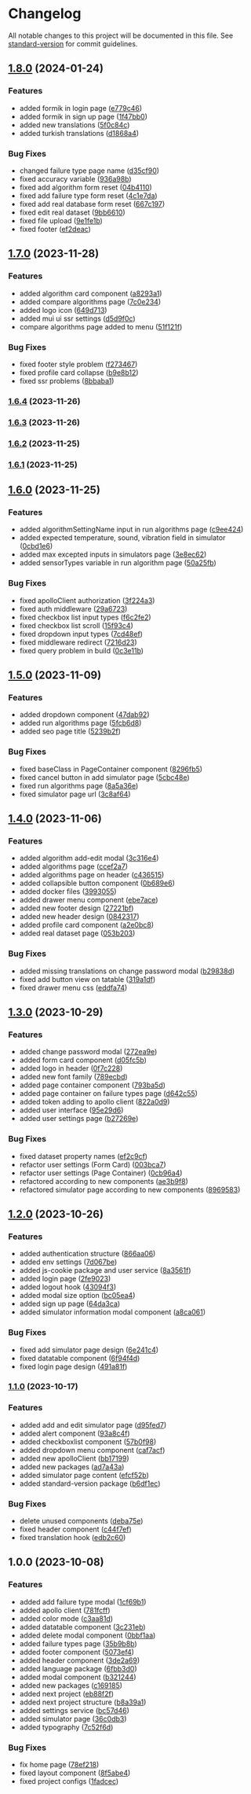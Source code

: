 # Changelog

All notable changes to this project will be documented in this file.
See [standard-version](https://github.com/conventional-changelog/standard-version) for commit guidelines.

## [1.8.0](https://github.com/AyberkCakar/iml-datasoft-nextjs-web/compare/v1.7.0...v1.8.0) (2024-01-24)

### Features

* added formik in login
  page ([e779c46](https://github.com/AyberkCakar/iml-datasoft-nextjs-web/commit/e779c46a8f2191d66539bd23fab860e77965b2b8))
* added formik in sign up
  page ([1f47bb0](https://github.com/AyberkCakar/iml-datasoft-nextjs-web/commit/1f47bb040e7a4841f6f3eed0ff1e85890915c1fb))
* added new
  translations ([5f0c84c](https://github.com/AyberkCakar/iml-datasoft-nextjs-web/commit/5f0c84cb9213b6bd14e071f430cffb6758449b45))
* added turkish
  translations ([d1868a4](https://github.com/AyberkCakar/iml-datasoft-nextjs-web/commit/d1868a41f1ccc9af83287789075b428ebc43b338))

### Bug Fixes

* changed failure type page
  name ([d35cf90](https://github.com/AyberkCakar/iml-datasoft-nextjs-web/commit/d35cf909ae34259a2ec199bdd7bb0cb308251318))
* fixed accuracy
  variable ([936a98b](https://github.com/AyberkCakar/iml-datasoft-nextjs-web/commit/936a98bbcd4760dca84e48313835fe392b0983c2))
* fixed add algorithm form
  reset ([04b4110](https://github.com/AyberkCakar/iml-datasoft-nextjs-web/commit/04b411033901a2793354b96b696e28a4d65a3a17))
* fixed add failure type form
  reset ([4c1e7da](https://github.com/AyberkCakar/iml-datasoft-nextjs-web/commit/4c1e7da7f7bdb402d1f1c25d593e1cc27ad3d228))
* fixed add real database form
  reset ([667c197](https://github.com/AyberkCakar/iml-datasoft-nextjs-web/commit/667c197ab8d11beabf562e38d6a8c01295d0f59d))
* fixed edit real
  dataset ([9bb6610](https://github.com/AyberkCakar/iml-datasoft-nextjs-web/commit/9bb66108577d1f987e0b4364c17dd67e0921ee90))
* fixed file
  upload ([9e1fe1b](https://github.com/AyberkCakar/iml-datasoft-nextjs-web/commit/9e1fe1b2a464f3670b0d07dca96c37273cacf449))
* fixed
  footer ([ef2deac](https://github.com/AyberkCakar/iml-datasoft-nextjs-web/commit/ef2deacab2e1d6b68761d70be96c8f0c615cffeb))

## [1.7.0](https://github.com/AyberkCakar/iml-datasoft-nextjs-web/compare/v1.6.4...v1.7.0) (2023-11-28)

### Features

* added algorithm card
  component ([a8293a1](https://github.com/AyberkCakar/iml-datasoft-nextjs-web/commit/a8293a1f0583f657089a81541c6b666a3b5e23de))
* added compare algorithms
  page ([7c0e234](https://github.com/AyberkCakar/iml-datasoft-nextjs-web/commit/7c0e23455ab11f7d8ecac028ffb9da32bbd828fc))
* added logo
  icon ([649d713](https://github.com/AyberkCakar/iml-datasoft-nextjs-web/commit/649d713c263abaf815646f3406e41176afc04ff4))
* added mui ui ssr
  settings ([d5d9f0c](https://github.com/AyberkCakar/iml-datasoft-nextjs-web/commit/d5d9f0ca98d5c3613c34472aa3150fff905107c1))
* compare algorithms page added to
  menu ([51f121f](https://github.com/AyberkCakar/iml-datasoft-nextjs-web/commit/51f121f27d01cb2f1e60300181ad56fee5074f4e))

### Bug Fixes

* fixed footer style
  problem ([f273467](https://github.com/AyberkCakar/iml-datasoft-nextjs-web/commit/f273467b910dd907b25ab35ac48857aea175dd88))
* fixed profile card
  collapse ([b9e8b12](https://github.com/AyberkCakar/iml-datasoft-nextjs-web/commit/b9e8b121895d0902be6ebaec53b7a66a7cd6a1d3))
* fixed ssr
  problems ([8bbaba1](https://github.com/AyberkCakar/iml-datasoft-nextjs-web/commit/8bbaba19ec0df1725395bcb9306b21c25588c49e))

### [1.6.4](https://github.com/AyberkCakar/iml-datasoft-nextjs-web/compare/v1.6.3...v1.6.4) (2023-11-26)

### [1.6.3](https://github.com/AyberkCakar/iml-datasoft-nextjs-web/compare/v1.6.2...v1.6.3) (2023-11-26)

### [1.6.2](https://github.com/AyberkCakar/iml-datasoft-nextjs-web/compare/v1.6.1...v1.6.2) (2023-11-25)

### [1.6.1](https://github.com/AyberkCakar/iml-datasoft-nextjs-web/compare/v1.6.0...v1.6.1) (2023-11-25)

## [1.6.0](https://github.com/AyberkCakar/iml-datasoft-nextjs-web/compare/v1.5.0...v1.6.0) (2023-11-25)

### Features

* added algorithmSettingName input in run algorithms
  page ([c9ee424](https://github.com/AyberkCakar/iml-datasoft-nextjs-web/commit/c9ee42434f9a861d3ffeacbc3b95cbd1a74f78a8))
* added expected temperature, sound, vibration field in
  simulator ([0cbd1e6](https://github.com/AyberkCakar/iml-datasoft-nextjs-web/commit/0cbd1e606041596e5d6d6185f3ea3950a1ddf00d))
* added max excepted inputs in simulators
  page ([3e8ec62](https://github.com/AyberkCakar/iml-datasoft-nextjs-web/commit/3e8ec627d951d37c2039e15bdc4a28d7a45e105d))
* added sensorTypes variable in run algorithm
  page ([50a25fb](https://github.com/AyberkCakar/iml-datasoft-nextjs-web/commit/50a25fb3537680b149364069901daf05dce33a41))

### Bug Fixes

* fixed apolloClient
  authorization ([3f224a3](https://github.com/AyberkCakar/iml-datasoft-nextjs-web/commit/3f224a3adbc203863ea74cab4afc012a98b44992))
* fixed auth
  middleware ([29a6723](https://github.com/AyberkCakar/iml-datasoft-nextjs-web/commit/29a6723c7aed1938b1ddf2ac971bd68a027f75ed))
* fixed checkbox list input
  types ([f6c2fe2](https://github.com/AyberkCakar/iml-datasoft-nextjs-web/commit/f6c2fe2e2ebae4ce472178a3f17d48e47ac9be19))
* fixed checkbox list
  scroll ([15f93c4](https://github.com/AyberkCakar/iml-datasoft-nextjs-web/commit/15f93c4eddf53a08b4b2dab86a16f4cf9d547831))
* fixed dropdown input
  types ([7cd48ef](https://github.com/AyberkCakar/iml-datasoft-nextjs-web/commit/7cd48ef79bda064d0e7b221b52c4a35c2371cbfb))
* fixed middleware
  redirect ([7216d23](https://github.com/AyberkCakar/iml-datasoft-nextjs-web/commit/7216d2310f32758b2d8213afc960716400e71557))
* fixed query problem in
  build ([0c3e11b](https://github.com/AyberkCakar/iml-datasoft-nextjs-web/commit/0c3e11b34d07d242c110b42e7832adba267e337c))

## [1.5.0](https://github.com/AyberkCakar/iml-datasoft-nextjs-web/compare/v1.4.0...v1.5.0) (2023-11-09)

### Features

* added dropdown
  component ([47dab92](https://github.com/AyberkCakar/iml-datasoft-nextjs-web/commit/47dab92da4ca22802d633f29d31c953d60f6cd41))
* added run algorithms
  page ([5fcb6d8](https://github.com/AyberkCakar/iml-datasoft-nextjs-web/commit/5fcb6d8ceef870ad0f674af3f9a4ca4e3412f27a))
* added seo page
  title ([5239b2f](https://github.com/AyberkCakar/iml-datasoft-nextjs-web/commit/5239b2f2cd07ef45ecbf1fefb0e1876bef1bcbcc))

### Bug Fixes

* fixed baseClass in PageContainer
  component ([8296fb5](https://github.com/AyberkCakar/iml-datasoft-nextjs-web/commit/8296fb51263e5c63152c8fc8f54927487fc2d60c))
* fixed cancel button in add simulator
  page ([5cbc48e](https://github.com/AyberkCakar/iml-datasoft-nextjs-web/commit/5cbc48ef40e448b5ff35ec95ccfdcaf85bac9222))
* fixed run algorithms
  page ([8a5a36e](https://github.com/AyberkCakar/iml-datasoft-nextjs-web/commit/8a5a36ec817715013ddefd68ac7b7261e1d2a2c5))
* fixed simulator page
  url ([3c8af64](https://github.com/AyberkCakar/iml-datasoft-nextjs-web/commit/3c8af64f6b970ba331509b0c665b3f15912c6e52))

## [1.4.0](https://github.com/AyberkCakar/iml-datasoft-nextjs-web/compare/v1.3.0...v1.4.0) (2023-11-06)

### Features

* added algorithm add-edit
  modal ([3c316e4](https://github.com/AyberkCakar/iml-datasoft-nextjs-web/commit/3c316e4dd5d091c62a294b56f502b9f0aaa5f50d))
* added algorithms
  page ([ccef2a7](https://github.com/AyberkCakar/iml-datasoft-nextjs-web/commit/ccef2a73376496dd631bd73f397946b9cfa83ec6))
* added algorithms page on
  header ([c436515](https://github.com/AyberkCakar/iml-datasoft-nextjs-web/commit/c4365159afd72a5626bd7d80e396359ccb0c6724))
* added collapsible button
  component ([0b689e6](https://github.com/AyberkCakar/iml-datasoft-nextjs-web/commit/0b689e62119755d013dd42f233a9862f88e48f98))
* added docker
  files ([3993055](https://github.com/AyberkCakar/iml-datasoft-nextjs-web/commit/3993055ae7cbc78db58c195bb1261231d5bf33e9))
* added drawer menu
  component ([ebe7ace](https://github.com/AyberkCakar/iml-datasoft-nextjs-web/commit/ebe7aceb3d7996119aca2f86cbab19b392a1fde9))
* added new footer
  design ([27221bf](https://github.com/AyberkCakar/iml-datasoft-nextjs-web/commit/27221bff211e56f8c15e50777ecb8fef09ebd0d7))
* added new header
  design ([0842317](https://github.com/AyberkCakar/iml-datasoft-nextjs-web/commit/0842317d1c6b19bbc6f1c11bec7ef35665800a54))
* added profile card
  component ([a2e0bc8](https://github.com/AyberkCakar/iml-datasoft-nextjs-web/commit/a2e0bc845ceb89c600da5d953aa5e7c0c02d3b51))
* added real dataset
  page ([053b203](https://github.com/AyberkCakar/iml-datasoft-nextjs-web/commit/053b20380e630839f11a9c4980e922f6b6387417))

### Bug Fixes

* added missing translations on change password
  modal ([b29838d](https://github.com/AyberkCakar/iml-datasoft-nextjs-web/commit/b29838d29f643166db7155acc06b233dc752b227))
* fixed add button view on
  tatable ([319a1df](https://github.com/AyberkCakar/iml-datasoft-nextjs-web/commit/319a1dff238780ecfeeb9f62ceb1343f1e293c0b))
* fixed drawer menu
  css ([eddfa74](https://github.com/AyberkCakar/iml-datasoft-nextjs-web/commit/eddfa74dfef33fb4be353bb59030a5cc3e5c455d))

## [1.3.0](https://github.com/AyberkCakar/iml-datasoft-nextjs-web/compare/v1.2.0...v1.3.0) (2023-10-29)

### Features

* added change password
  modal ([272ea9e](https://github.com/AyberkCakar/iml-datasoft-nextjs-web/commit/272ea9ef17c254aa6117b73b63beaa009356e861))
* added form card
  component ([d05fc5b](https://github.com/AyberkCakar/iml-datasoft-nextjs-web/commit/d05fc5b6723b4b3da3b449df13c94b985fe051a1))
* added logo in
  header ([0f7c228](https://github.com/AyberkCakar/iml-datasoft-nextjs-web/commit/0f7c2282eddce5d6cf6c5ea0b6323e5268729144))
* added new font
  family ([789ecbd](https://github.com/AyberkCakar/iml-datasoft-nextjs-web/commit/789ecbdc675e4ec93d43c40d91dfde72a9ff82a7))
* added page container
  component ([793ba5d](https://github.com/AyberkCakar/iml-datasoft-nextjs-web/commit/793ba5df09ef66cba6965ca8466c8ce79da80932))
* added page container on failure types
  page ([d642c55](https://github.com/AyberkCakar/iml-datasoft-nextjs-web/commit/d642c5503d5cfe42b5baf7e39eeae68de09c378e))
* added token adding to apollo
  client ([822a0d9](https://github.com/AyberkCakar/iml-datasoft-nextjs-web/commit/822a0d9c1806d9a79610881404286447d07f87bc))
* added user
  interface ([95e29d6](https://github.com/AyberkCakar/iml-datasoft-nextjs-web/commit/95e29d6737da1d8bb781522e88bb3035117fd365))
* added user settings
  page ([b27269e](https://github.com/AyberkCakar/iml-datasoft-nextjs-web/commit/b27269ea612f8157089900039dc275ba4793675b))

### Bug Fixes

* fixed dataset property
  names ([ef2c9cf](https://github.com/AyberkCakar/iml-datasoft-nextjs-web/commit/ef2c9cf89eeecc91e39fec2c625261e0f1f34af9))
* refactor user settings (Form
  Card) ([003bca7](https://github.com/AyberkCakar/iml-datasoft-nextjs-web/commit/003bca797eeebac665a222b20568465b12d8622b))
* refactor user settings (Page
  Container) ([0cb96a4](https://github.com/AyberkCakar/iml-datasoft-nextjs-web/commit/0cb96a43a9f725f3ca67acab11efd278dec4e918))
* refactored according to new
  components ([ae3b9f8](https://github.com/AyberkCakar/iml-datasoft-nextjs-web/commit/ae3b9f8c7910cca9c9bb8bff10e4f962b8c36adc))
* refactored simulator page according to new
  components ([8969583](https://github.com/AyberkCakar/iml-datasoft-nextjs-web/commit/89695830696c7a8db3ac2915240bdb7216cc6552))

## [1.2.0](https://github.com/AyberkCakar/iml-datasoft-nextjs-web/compare/v1.1.0...v1.2.0) (2023-10-26)

### Features

* added authentication
  structure ([866aa06](https://github.com/AyberkCakar/iml-datasoft-nextjs-web/commit/866aa0640bec9970aff41212cac11b4d161ae4f2))
* added env
  settings ([7d067be](https://github.com/AyberkCakar/iml-datasoft-nextjs-web/commit/7d067beb13b6bbdd1bb75a43599b823fe95177d3))
* added js-cookie package and user
  service ([8a3561f](https://github.com/AyberkCakar/iml-datasoft-nextjs-web/commit/8a3561f1ae6952434abbe400b392bf4abd02d487))
* added login
  page ([2fe9023](https://github.com/AyberkCakar/iml-datasoft-nextjs-web/commit/2fe9023f838983a87c8f09364cc5c65aed106287))
* added logout
  hook ([43094f3](https://github.com/AyberkCakar/iml-datasoft-nextjs-web/commit/43094f319500e69042758e58f41c2cad77584fc1))
* added modal size
  option ([bc05ea4](https://github.com/AyberkCakar/iml-datasoft-nextjs-web/commit/bc05ea43224432b78605501b59a09e4f8039b541))
* added sign up
  page ([64da3ca](https://github.com/AyberkCakar/iml-datasoft-nextjs-web/commit/64da3ca6f0fc82d52ea849666932632aeed09c75))
* added simulator information modal
  component ([a8ca061](https://github.com/AyberkCakar/iml-datasoft-nextjs-web/commit/a8ca061cb430ef4c092ef0c7eb7d4180296e2dca))

### Bug Fixes

* fixed add simulator page
  design ([6e241c4](https://github.com/AyberkCakar/iml-datasoft-nextjs-web/commit/6e241c40d027ab326c6ab45ba7a4b866909a88f0))
* fixed datatable
  component ([6f94f4d](https://github.com/AyberkCakar/iml-datasoft-nextjs-web/commit/6f94f4d9490d5e3907ebfd6bd44ce755748f3e96))
* fixed login page
  design ([491a81f](https://github.com/AyberkCakar/iml-datasoft-nextjs-web/commit/491a81fe3f02831dca2999158bc781367d2a881d))

### [1.1.0](https://github.com/AyberkCakar/iml-datasoft-nextjs-web/compare/v1.0.0...v1.1.0) (2023-10-17)

### Features

* added add and edit simulator
  page ([d95fed7](https://github.com/AyberkCakar/iml-datasoft-nextjs-web/commit/d95fed7f0dc95be2207c62ea4696ef5a6331d29d))
* added alert
  component ([93a8c4f](https://github.com/AyberkCakar/iml-datasoft-nextjs-web/commit/93a8c4fb2a59a8b54f7f50e459906fa7ead90ae9))
* added checkboxlist
  component ([57b0f98](https://github.com/AyberkCakar/iml-datasoft-nextjs-web/commit/57b0f98c7e94160f18869fb4e19fac1e9c1ef866))
* added dropdown menu
  component ([caf7acf](https://github.com/AyberkCakar/iml-datasoft-nextjs-web/commit/caf7acf41d651573db6eb2ded78085da0894bc5f))
* added new
  apolloClient ([bb17199](https://github.com/AyberkCakar/iml-datasoft-nextjs-web/commit/bb171995cd6cda1fcf0fc1d385dafdf89c1b353d))
* added new
  packages ([ad7a43a](https://github.com/AyberkCakar/iml-datasoft-nextjs-web/commit/ad7a43ab563387361bd9c8c854175528ea1eb3a4))
* added simulator page
  content ([efcf52b](https://github.com/AyberkCakar/iml-datasoft-nextjs-web/commit/efcf52bcaffcd583609efa2adfb50585c098b902))
* added standard-version
  package ([b6df1ec](https://github.com/AyberkCakar/iml-datasoft-nextjs-web/commit/b6df1ec058e0dfada2d4e8772692f1c77ef8b8ef))

### Bug Fixes

* delete unused
  components ([deba75e](https://github.com/AyberkCakar/iml-datasoft-nextjs-web/commit/deba75e4275d5814de62548f0aa09dc0b3a719db))
* fixed header
  component ([c44f7ef](https://github.com/AyberkCakar/iml-datasoft-nextjs-web/commit/c44f7ef35dcee2c581d7ac0adc0f51b93948a983))
* fixed translation
  hook ([edb2c60](https://github.com/AyberkCakar/iml-datasoft-nextjs-web/commit/edb2c60004aa09899a266ddbc2d148843162a1bc))

## 1.0.0 (2023-10-08)

### Features

* added add failure type
  modal ([1cf69b1](https://github.com/AyberkCakar/iml-datasoft-nextjs-web/commit/1cf69b1b2b95974c4e3e122c5c4074797b72e74b))
* added apollo
  client ([781fcff](https://github.com/AyberkCakar/iml-datasoft-nextjs-web/commit/781fcff4b572532827a7628fbfd75011222a6a4d))
* added color
  mode ([c3aa81d](https://github.com/AyberkCakar/iml-datasoft-nextjs-web/commit/c3aa81d0f1b2e624d93591ac2e90fa7fc9ea3a67))
* added datatable
  component ([3c231eb](https://github.com/AyberkCakar/iml-datasoft-nextjs-web/commit/3c231ebd7493d4648b49dde68dcdd0165fa730a2))
* added delete modal
  component ([0bbf1aa](https://github.com/AyberkCakar/iml-datasoft-nextjs-web/commit/0bbf1aac4a8e15a91716b084c83365f4a09dad7b))
* added failure types
  page ([35b9b8b](https://github.com/AyberkCakar/iml-datasoft-nextjs-web/commit/35b9b8b59ae064ce5304f24ffb64a3204c5bf916))
* added footer
  component ([5073ef4](https://github.com/AyberkCakar/iml-datasoft-nextjs-web/commit/5073ef434de3351ff669a5c330d510bde49ac9fd))
* added header
  component ([3de2a69](https://github.com/AyberkCakar/iml-datasoft-nextjs-web/commit/3de2a692cecfb3c543448d236bbe109629a2387e))
* added language
  package ([6fbb3d0](https://github.com/AyberkCakar/iml-datasoft-nextjs-web/commit/6fbb3d0bb43bad7d92fcc729f482cd91805c5576))
* added modal
  component ([b321244](https://github.com/AyberkCakar/iml-datasoft-nextjs-web/commit/b3212449cfef8275b836390cbc61cd2d5649d43b))
* added new
  packages ([c169185](https://github.com/AyberkCakar/iml-datasoft-nextjs-web/commit/c169185ad35c029cee24a8d0d9657d9f27780cfc))
* added next
  project ([eb88f2f](https://github.com/AyberkCakar/iml-datasoft-nextjs-web/commit/eb88f2f6b563a75e8ca3c11e501c2e91f47e7d9c))
* added next project
  structure ([b8a39a1](https://github.com/AyberkCakar/iml-datasoft-nextjs-web/commit/b8a39a192d99a49e96158ffad6dfdd7a60e6bce1))
* added settings
  service ([bc57d46](https://github.com/AyberkCakar/iml-datasoft-nextjs-web/commit/bc57d46465d75adf9ef5604d530935cfa89e24b7))
* added simulator
  page ([36c0db3](https://github.com/AyberkCakar/iml-datasoft-nextjs-web/commit/36c0db3fd7bf2d6cf37ab8df5a2c778ecb2fe8f2))
* added
  typography ([7c52f6d](https://github.com/AyberkCakar/iml-datasoft-nextjs-web/commit/7c52f6da47b32399e3134ad71c522ccb0ed1138f))

### Bug Fixes

* fix home
  page ([78ef218](https://github.com/AyberkCakar/iml-datasoft-nextjs-web/commit/78ef2185d9e7002069f18217d9c284b4f162d4bb))
* fixed layout
  component ([8f5abe4](https://github.com/AyberkCakar/iml-datasoft-nextjs-web/commit/8f5abe48043836cd6f591130f68fe2acffbc168f))
* fixed project
  configs ([1fadcec](https://github.com/AyberkCakar/iml-datasoft-nextjs-web/commit/1fadceca8bf40e44160f75be509250e523e81402))
